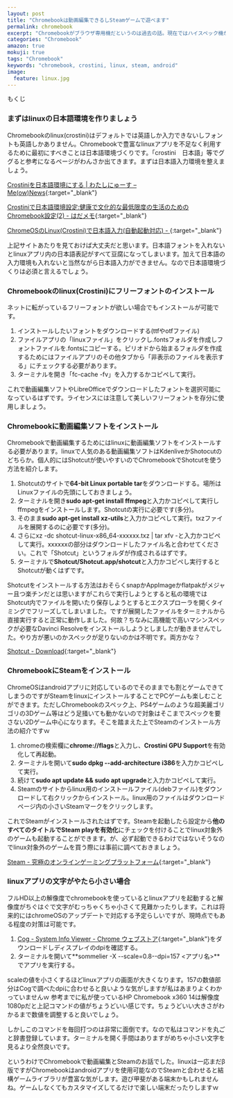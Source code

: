 ```yaml
---
layout: post
title: "Chromebookは動画編集できるしSteamゲームで遊べます"
permalink: chromebook
excerpt: "Chromebookがブラウザ専用機だというのは過去の話。現在ではハイスペック機が出揃いChromeOSのアップデートも重なった結果、linuxアプリが使えるようになりChromebookでも動画編集と多くのゲームで遊べる端末へと進化しました。しかしながらそれらを利用するためにはいくつかの設定が必要です。そんなに難しいことではないので一つ一つ見ていきましょう。"
categories: "Chromebook"
amazon: true
mokuji: true
tags: "Chromebook"
keywords: "chromebook, crostini, linux, steam, android"
image:
  feature: linux.jpg
---
```


<div id="mokuji"><span>もくじ</span></div>

### まずはlinuxの日本語環境を作りましょう

Chromebookのlinux(crostini)はデフォルトでは英語しか入力できないしフォントも英語しかありません。Chromebookで豊富なlinuxアプリを不足なく利用するために最初にすべきことは日本語環境づくりです。「crostini　日本語」等でググると参考になるページがわんさか出てきます。まずは日本語入力環境を整えましょう。

[Crostiniを日本語環境にする | わたしにゅーす – Me(ow)News](https://meow.gigowat.com/2602/){:target="_blank"}

[Crostiniで日本語環境設定:健康で文化的な最低限度の生活のためのChromebook設定(2) - はだメモ](https://scrapbox.io/hada/Crostini%E3%81%A7%E6%97%A5%E6%9C%AC%E8%AA%9E%E7%92%B0%E5%A2%83%E8%A8%AD%E5%AE%9A:%E5%81%A5%E5%BA%B7%E3%81%A7%E6%96%87%E5%8C%96%E7%9A%84%E3%81%AA%E6%9C%80%E4%BD%8E%E9%99%90%E5%BA%A6%E3%81%AE%E7%94%9F%E6%B4%BB%E3%81%AE%E3%81%9F%E3%82%81%E3%81%AEChromebook%E8%A8%AD%E5%AE%9A(2)){:target="_blank"}

[ChromeOSのLinux(Crostini)で日本語入力(自動起動対応) - <TextBlock />](https://www.axon.jp/entry/2018/10/18/201812){:target="_blank"}

上記サイトあたりを見ておけば大丈夫だと思います。日本語フォントを入れないとlinuxアプリ内の日本語表記がすべて豆腐になってしまいます。加えて日本語の入力環境も入れないと当然ながら日本語入力ができません。なので日本語環境づくりは必須と言えるでしょう。

### Chromebookのlinux(Crostini)にフリーフォントのインストール

ネットに転がっているフリーフォントが欲しい場合でもインストールが可能です。

1. インストールしたいフォントをダウンロードする(ttfやotfファイル)
2. ファイルアプリの「linuxファイル」をクリックし.fontsフォルダを作成しフォントファイルを.fontsにコピーする。ピリオドから始まるフォルダを作成するためにはファイルアプリのその他タブから「非表示のファイルを表示する」にチェックする必要があります。
3. ターミナルを開き「fc-cache -fv」を入力するかコピペして実行。

これで動画編集ソフトやLibreOfficeでダウンロードしたフォントを選択可能になっているはずです。ライセンスには注意して美しいフリーフォントを存分に使用しましょう。

### Chromebookに動画編集ソフトをインストール

Chromebookで動画編集するためにはlinuxに動画編集ソフトをインストールする必要があります。linuxで人気のある動画編集ソフトはKdenliveかShotocutのどちらか。個人的にはShotcutが使いやすいのでChromebookでShotcutを使う方法を紹介します。

1. Shotcutのサイトで**64-bit Linux portable tar**をダウンロードする。場所はLinuxファイルの先頭にしておきましょう。
2. ターミナルを開き**sudo apt-get install ffmpeg**と入力かコピペして実行しffmpegをインストールします。Shotcutの実行に必要です(多分)。
3. そのまま**sudo apt-get install xz-utils**と入力かコピペして実行。txzファイルを展開するのに必要です(多分)。
4. さらにxz -dc shotcut-linux-x86_64-xxxxxx.txz | tar xfv -と入力かコピペして実行。xxxxxxの部分はダウンロードしたファイル名と合わせてください。これで「Shotcut」というフォルダが作成されるはずです。
5. ターミナルで**Shotcut/Shotcut.app/shotcut**と入力かコピペし実行するとShotcutが動くはずです。

Shotcutをインストールする方法はおそらくsnapかAppImageかflatpakがメジャー且つ楽チンだとは思いますがこれらで実行しようとすると私の環境ではShotcut内でファイルを開いたり保存しようとするとエクスプローラを開くタイミングでフリーズしてしまいました。ですが展開したファイルをターミナルから直接実行すると正常に動作しました。何故？ちなみに高機能で高いマシンスペックが必要なDavinci Resolveをインストールしようとしましたが動きませんでした。やり方が悪いのかスペックが足りないのかは不明です。両方かな？

[Shotcut - Download](https://shotcut.org/download/){:target="_blank"}

### ChromebookにSteamをインストール

ChromeOSはandroidアプリに対応しているのでそのままでも割とゲームできてしまうのですがSteamをlinuxにインストールすることでPCゲームも楽しむことができます。ただしChromebookのスペック上、PS4ゲームのような超美麗ゴリゴリの3Dゲーム等はどう足掻いても動かないので対象はそこまでスペックを要さない2Dゲーム中心になります。そこを踏まえた上でSteamのインストール方法の紹介ですｗ

1. chromeの検索欄に**chrome://flags**と入力し、**Crostini GPU Support**を有効化して再起動。
2. ターミナルを開いて**sudo dpkg --add-architecture i386**を入力かコピペして実行。
3. 続けて**sudo apt update && sudo apt upgrade**と入力かコピペして実行。
4. Steamのサイトからlinux用のインストールファイル(debファイル)をダウンロードして右クリックからインストール。linux用のファイルはダウンロードページ内の小さいSteamマークをクリックします。

これでSteamがインストールされたはずです。Steamを起動したら設定から**他のすべてのタイトルでSteam playを有効化**にチェックを付けることでlinux対象外のゲームも起動することができます。が、必ず起動できるわけではないそうなのでlinux対象外のゲームを買う際には事前に調べておきましょう。

[Steam - 究極のオンラインゲーミングプラットフォーム](https://store.steampowered.com/about/){:target="_blank"}

### linuxアプリの文字がやたら小さい場合

フルHD以上の解像度でchromebookを使っているとlinuxアプリを起動すると解像度がちぐはぐで文字がむっちゃくちゃ小さくて見難かったりします。これは将来的にはchromeOSのアップデートで対応する予定らしいですが、現時点でもある程度の対策は可能です。

1. [Cog - System Info Viewer - Chrome ウェブストア](https://chrome.google.com/webstore/detail/cog-system-info-viewer/difcjdggkffcfgcfconafogflmmaadco){:target="_blank"}をダウンロードしディスプレイのdpiを確認する。
2. ターミナルを開いて**sommelier -X --scale=0.8--dpi=157 <アプリ名>**でアプリを実行する。

scaleの値を小さくするほどlinuxアプリの画面が大きくなります。157の数値部分はCogで調べたdpiに合わせると良いような気がしますが私はあまりよくわかっていませんｗ
参考までに私が使っているHP Chromebook x360 14は解像度1080pだと上記コマンドの値がちょうどいい感じです。ちょうどいい大きさがわかるまで数値を調整すると良いでしょう。

しかしこのコマンドを毎回打つのは非常に面倒です。なので私はコマンドを丸ごと辞書登録しています。ターミナルを開く手間はありますがめちゃ小さい文字を見るより全然良いです。

というわけでChromebookで動画編集とSteamのお話でした。linuxは一応まだβ版ですがChromebookはandroidアプリを使用可能なのでSteamと合わせると結構ゲームライブラリが豊富な気がします。遊び甲斐がある端末かもしれませんね。ゲームしなくてもカスタマイズしてるだけで楽しい端末だったりしますｗ
<!--stackedit_data:
eyJoaXN0b3J5IjpbLTMyNjEwNjc2MF19
-->